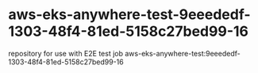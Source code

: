 # aws-eks-anywhere-test-9eeededf-1303-48f4-81ed-5158c27bed99-16
repository for use with E2E test job aws-eks-anywhere-test:9eeededf-1303-48f4-81ed-5158c27bed99-16
